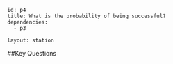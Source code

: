 ````
id: p4
title: What is the probability of being successful?
dependencies:
  - p3

layout: station
````
##Key Questions